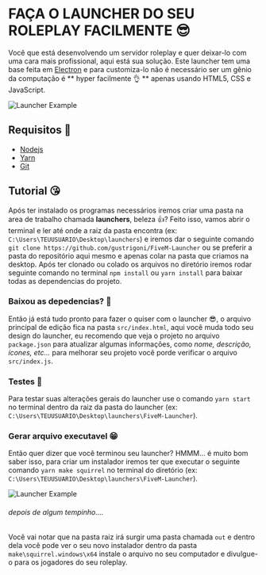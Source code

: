# FAÇA  O LAUNCHER DO SEU ROLEPLAY FACILMENTE 😎
Você que está desenvolvendo um servidor roleplay e quer deixar-lo com uma cara mais profissional,  aqui está sua solução. Este launcher tem uma base feita em [Electron](https://www.electronjs.org/)  e para customiza-lo não é necessário ser um gênio da computação é ** hyper facilmente 👌 ** apenas usando HTML5, CSS e JavaScript.

![Launcher Example](https://media3.giphy.com/media/fX2JC2TNXAYfJvTvad/giphy.gif "Launcher Example")

## Requisitos 🤔
- [Nodejs](https://nodejs.org/en/)
- [Yarn](https://classic.yarnpkg.com/en/)
- [Git](https://classic.yarnpkg.com/en/)

## Tutorial 😘
Após ter instalado os programas necessários iremos criar uma pasta na area de trabalho chamada **launchers**, beleza 👍? Feito isso, vamos abrir o terminal e ler até onde a raiz da pasta encontra (ex: ` C:\Users\TEUUSUARIO\Desktop\launchers`)  e iremos dar o seguinte comando `git clone https://github.com/gustrigoni/FiveM-Launcher` ou se preferir a pasta do repositório aqui mesmo e apenas colar na pasta que criamos na desktop. Após ter clonado ou colado os arquivos no diretório iremos rodar seguinte comando no terminal `npm install` ou `yarn install` para baixar todas as dependencias do projeto.

### Baixou as depedencias? 🙌
Então já está tudo pronto para fazer o quiser com o launcher 😎, o arquivo principal de edição fica na pasta `src/index.html`, aqui você muda todo seu design do launcher, eu recomendo que veja o projeto no arquivo `package.json` para atualizar algumas informações, como *nome, descrição, ícones, etc...*  para melhorar seu projeto você porde verificar o arquivo `src/index.js`.

### Testes 🤯
Para testar suas alterações gerais do launcher use o comando `yarn start` no terminal dentro da raiz da pasta do launcher (ex: ` C:\Users\TEUUSUARIO\Desktop\launchers\FiveM-Launcher`).

### Gerar arquivo executavel 😁 
Então quer dizer que você terminou seu launcher?
HMMM... é muito bom saber isso, para criar um instalador iremos ter que executar o seguinte comando `yarn make squirrel` no terminal do diretório (ex: ` C:\Users\TEUUSUARIO\Desktop\launchers\FiveM-Launcher`). 

![Launcher Example](https://media.giphy.com/media/jsed8tuRs4MZF9Pt9W/giphy.gif "Terminal Exmple")

###### depois de algum tempinho....
Você vai notar que na pasta raiz irá surgir uma pasta chamada `out` e dentro dela você pode ver o seu novo instalador dentro da pasta `make\squirrel.windows\x64` instale o arquivo no seu computador e divulgue-o para os jogadores do seu roleplay.
